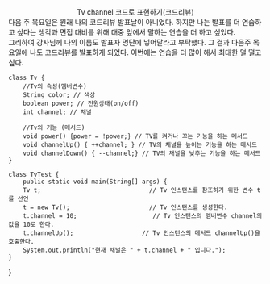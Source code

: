 <center>Tv channel 코드로 표현하기(코드리뷰)</center>
  다음 주 목요일은 원래 나의 코드리뷰 발표날이 아니었다. 하지만 나는 발표를 더 연습하고 싶다는 생각과 면접 대비를 위해 대중 앞에서 말하는 연습을 더 하고 싶었다.<br> 
  그리하여 강사님께 나의 이름도 발표자 명단에 넣어달라고 부탁했다. 그 결과 다음주 목요일에 나도 코드리뷰를 발표하게 되었다. 이번에는 연습을 더 많이 해서 최대한 덜 떨고 싶다. 
    
    class Tv {
        //Tv의 속성(멤버변수)
        String color; // 색상
        boolean power; // 전원상태(on/off)
        int channel; // 채널

        //Tv의 기능 (메서드)
        void power() {power = !power;} // TV를 켜거나 끄는 기능을 하는 메서드
        void channelUp() { ++channel; } // TV의 채널을 높이는 기능을 하는 메서드
        void channelDown() { --channel;} // TV의 채널을 낮추는 기능을 하는 메서드
    }

    class TvTest {
        public static void main(String[] args) {
		Tv t;                              // Tv 인스턴스를 참조하기 위한 변수 t를 선언
		t = new Tv();                      // Tv 인스턴스를 생성한다.
		t.channel = 10;                     // Tv 인스턴스의 멤버변수 channel의 값을 10로 한다.
		t.channelUp();                   // Tv 인스턴스의 메서드 channelUp()을 호출한다.
		System.out.println("현재 채널은 " + t.channel + " 입니다.");
	}
    
}
    